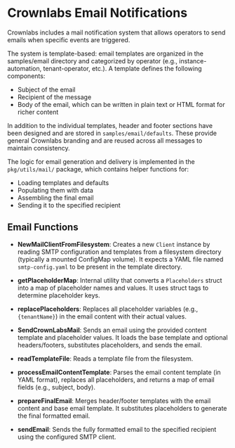 # Crownlabs Email Notifications
Crownlabs includes a mail notification system that allows operators to send emails when specific events are triggered.

The system is template-based: email templates are organized in the samples/email directory and categorized by operator (e.g., instance-automation, tenant-operator, etc.). A template defines the following components:

* Subject of the email
* Recipient of the message
* Body of the email, which can be written in plain text or HTML format for richer content

In addition to the individual templates, header and footer sections have been designed and are stored in `samples/email/defaults`. These provide general Crownlabs branding and are reused across all messages to maintain consistency.

The logic for email generation and delivery is implemented in the `pkg/utils/mail/` package, which contains helper functions for:
* Loading templates and defaults
* Populating them with data
* Assembling the final email
* Sending it to the specified recipient

## Email Functions
- **NewMailClientFromFilesystem**: Creates a new `Client` instance by reading SMTP configuration and templates from a filesystem directory (typically a mounted ConfigMap volume). It expects a YAML file named `smtp-config.yaml` to be present in the template directory.

- **getPlaceholderMap**: Internal utility that converts a `Placeholders` struct into a map of placeholder names and values. It uses struct tags to determine placeholder keys.

- **replacePlaceholders**: Replaces all placeholder variables (e.g., `{tenantName}`) in the email content with their actual values.

- **SendCrownLabsMail**: Sends an email using the provided content template and placeholder values. It loads the base template and optional headers/footers, substitutes placeholders, and sends the email.

- **readTemplateFile**: Reads a template file from the filesystem.

- **processEmailContentTemplate**: Parses the email content template (in YAML format), replaces all placeholders, and returns a map of email fields (e.g., subject, body).

- **prepareFinalEmail**: Merges header/footer templates with the email content and base email template. It substitutes placeholders to generate the final formatted email.

- **sendEmail**: Sends the fully formatted email to the specified recipient using the configured SMTP client.